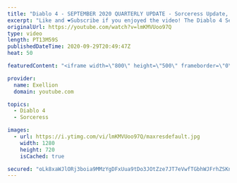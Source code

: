 ```yaml
---
title: "Diablo 4 - SEPTEMBER 2020 QUARTERLY UPDATE - Sorceress Update, Skills and Talents!"
excerpt: "Like and ❤️Subscribe if you enjoyed the video! The Diablo 4 September 2020 Quarterly Update is HERE! In this video I go over the update and express some of ..."
originalUrl: https://youtube.com/watch?v=lmKMVUoo97Q
type: video
length: PT13M59S
publishedDateTime: 2020-09-29T20:49:47Z
heat: 50

featuredContent: "<iframe width=\"800\" height=\"500\" frameborder=\"0\" src=\"https://www.youtube.com/embed/lmKMVUoo97Q\" allow=\"accelerometer; autoplay; encrypted-media; gyroscope; picture-in-picture\" allowfullscreen></iframe>"

provider:
  name: Exellion
  domain: youtube.com

topics:
  - Diablo 4
  - Sorceress

images:
  - url: https://i.ytimg.com/vi/lmKMVUoo97Q/maxresdefault.jpg
    width: 1280
    height: 720
    isCached: true

secured: "oLk8xaWJlORj3boia9MMzYgDFxUua9tDo3JOtZze7JT7eVwfTGbhWJFrhZSKn6TvT79YobQQQpJ3ySPzE349CrrfxmQGczG+iW55yliCKPLi7cLN46TPntzREQ9uLvg+zYpIcauYoTg9/3a72rJ60DnlkE4AnSoq9Lji5klv0rNanpGns41DBlqtui43jzxDurRvl0lpzNYSIrEo+IvBIpKYdbEU7mhDz8r56fIUBsfUACe8/6pWVeaiX+kNWMrORrigkr4270qehaQup21fnkawm5WQpUs8tziuiv6hOOr54R9RwjBI5Zun+PFqn5RaILaMnkZqwFjSsAcuhuz0EARLgnoiSI9ZdtXAHeo2NsScjVPc+oPdJvwL03krFln4pq1Ny7NSEGr3yM+9ZoyY+8xtD7vh0lwYiOEq75OQ11A=;BTHbYXFY8zgW4r3QHcEYDA=="
---
```


